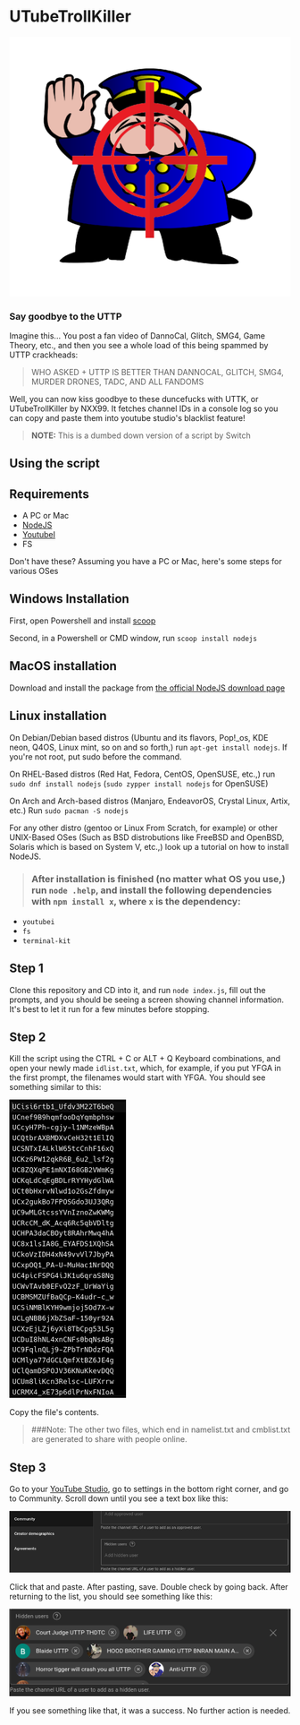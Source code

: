 # UTubeTrollKiller

![UTubeTrollKiller Logo](images/uttklogo.png)

### Say goodbye to the UTTP

Imagine this... You post a fan video of DannoCal, Glitch, SMG4, Game Theory, etc., and then you see a whole load of this being spammed by UTTP crackheads:

> WHO ASKED + UTTP IS BETTER THAN DANNOCAL, GLITCH, SMG4, MURDER DRONES, TADC, AND ALL FANDOMS

Well, you can now kiss goodbye to these duncefucks with UTTK, or UTubeTrollKiller by NXX99. It fetches channel IDs in a console log so you can copy and paste them into youtube studio's blacklist feature!

> **NOTE:** This is a dumbed down version of a script by Switch


## Using the script

## Requirements

* A PC or Mac
* [NodeJS](https://nodejs.org)
* [YoutubeI](https://www.npmjs.com/package/youtubei)
* FS
  
Don't have these? Assuming you have a PC or Mac, here's some steps for various OSes

## Windows Installation

First, open Powershell and install [scoop](https://scoop.sh/)

Second, in a Powershell or CMD window, run `scoop install nodejs`

## MacOS installation

Download and install the package from [the official NodeJS download page](https://nodejs.org/en/download)

## Linux installation

On Debian/Debian based distros (Ubuntu and its flavors, Pop!_os, KDE neon, Q4OS, Linux mint, so on and so forth,) run `apt-get install nodejs`. If you're not root, put sudo before the command.

On RHEL-Based distros (Red Hat, Fedora, CentOS, OpenSUSE, etc.,) run `sudo dnf install nodejs` (`sudo zypper install nodejs` for OpenSUSE)

On Arch and Arch-based distros (Manjaro, EndeavorOS, Crystal Linux, Artix, etc.) Run `sudo pacman -S nodejs`

For any other distro (gentoo or Linux From Scratch, for example) or other UNIX-Based OSes (Such as BSD distrobutions like FreeBSD and OpenBSD, Solaris which is based on System V, etc.,) look up a tutorial on how to install NodeJS.

> ### After installation is finished (no matter what OS you use,) run `node .help`, and install the following dependencies with `npm install x`, where `x` is the dependency:

* `youtubei`
* `fs`
* `terminal-kit`



## Step 1

Clone this repository and CD into it, and run `node index.js`, fill out the prompts, and you should be seeing a screen showing channel information. It's best to let it run for a few minutes before stopping.

## Step 2

Kill the script using the CTRL + C or ALT + Q Keyboard combinations, and open your newly made `idlist.txt`, which, for example, if you put YFGA in the first prompt, the filenames would start with YFGA. You should see something similar to this:

![Sample screenshot of an idlist.txt file](images/steps/01.png)

Copy the file's contents.

> ###Note: The other two files, which end in namelist.txt and cmblist.txt are generated to share with people online.  

## Step 3

Go to your [YouTube Studio](https://studio.youtube.com), go to settings in the bottom right corner, and go to Community. Scroll down until you see a text box like this:

![Screenshot of an empty hidden users list box](images/steps/02.png)

Click that and paste. After pasting, save. Double check by going back. After returning to the list, you should see something like this:

![Sample screenshot of a full hidden channels list](images/steps/03.png)

If you see something like that, it was a success. No further action is needed.

